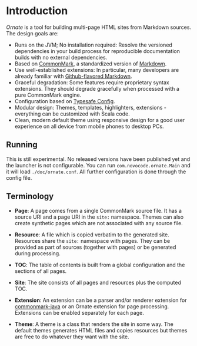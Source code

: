 # Introduction

*Ornate* is a tool for building multi-page HTML sites from Markdown sources. The design goals are:

- Runs on the JVM; No installation required: Resolve the versioned dependencies in your build process for reproducible documentation builds with no external dependencies.
- Based on [CommonMark](http://commonmark.org/), a standardized version of [Markdown](http://daringfireball.net/projects/markdown/).
- Use well-established extensions: In particular, many developers are already familiar with [Github-flavored Markdown](https://help.github.com/categories/writing-on-github/).
- Graceful degradation: Some features require proprietary syntax extensions. They should degrade gracefully when processed with a pure CommonMark engine.
- Configuration based on [Typesafe Config](https://github.com/typesafehub/config).
- Modular design: Themes, templates, highlighters, extensions - everything can be customized with Scala code.
- Clean, modern default theme using responsive design for a good user experience on all device from mobile phones to desktop PCs.

## Running

This is still experimental. No released versions have been published yet and the launcher is not configurable. You can run `com.novocode.ornate.Main` and it will load `./doc/ornate.conf`. All further configuration is done through the config file.

## Terminology

- **Page**: A page comes from a single CommonMark source file. It has a source URI and a page URI in the `site:` namespace. Themes can also create synthetic pages which are not associated with any source file.

- **Resource**: A file which is copied verbatim to the generated site. Resources share the `site:` namespace with pages. They can be provided as part of sources (together with pages) or be generated during processing.

- **TOC**: The table of contents is built from a global configuration and the sections of all pages.

- **Site**: The site consists of all pages and resources plus the computed TOC.

- **Extension**: An extension can be a parser and/or renderer extension for [commonmark-java](https://github.com/atlassian/commonmark-java) or an Ornate extension for page processing. Extensions can be enabled separately for each page.

- **Theme**: A theme is a class that renders the site in some way. The default themes generates HTML files and copies resources but themes are free to do whatever they want with the site.
